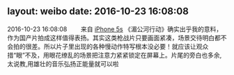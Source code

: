 layout: weibo
date: 2016-10-23 16:08:08
---
2016-10-23 16:08:08  &nbsp;&nbsp;&nbsp;&nbsp;&nbsp;&nbsp; 来自 <a href="sinaweibo://customweibosource" rel="nofollow">iPhone 5s</a>
《湄公河行动》确实出乎我的意料，作为国产片拍成这样值得表扬。其实这类枪战片只要画面紧凑，场景交待明白都不会拍的很差。所以片子里出现的各种慢动作特写根本没必要！就应该让观众措“眼”不及，用眼花缭乱的场景把注意力紧紧锁定在屏幕上。片尾的旁白也多余,太说教,用雄壮的音乐弘扬正能量就可以啦 ​​​

